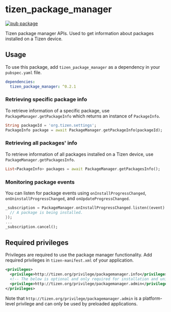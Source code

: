 # tizen_package_manager

 [![pub package](https://img.shields.io/pub/v/tizen_package_manager.svg)](https://pub.dev/packages/tizen_package_manager)

Tizen package manager APIs. Used to get information about packages installed on a Tizen device.

## Usage

To use this package, add `tizen_package_manager` as a dependency in your `pubspec.yaml` file.

```yaml
dependencies:
  tizen_package_manager: ^0.2.1
```

### Retrieving specific package info

To retrieve information of a specific package, use `PackageManager.getPackageInfo` which returns an instance of `PackageInfo`.

```dart
String packageId = 'org.tizen.settings';
PackageInfo package = await PackageManager.getPackageInfo(packageId);
```

### Retrieving all packages' info

To retrieve information of all packages installed on a Tizen device, use `PackageManager.getPackagesInfo`.

```dart
List<PackageInfo> packages = await PackageManager.getPackagesInfo();
```

### Monitoring package events

You can listen for package events using `onInstallProgressChanged`, `onUninstallProgressChanged`, and `onUpdateProgressChanged`.

```dart
_subscription = PackageManager.onInstallProgressChanged.listen((event) {
  // A package is being installed.
});
...
_subscription.cancel();
```

## Required privileges

Privileges are required to use the package manager functionality. Add required privileges in `tizen-manifest.xml` of your application.

```xml
<privileges>
  <privilege>http://tizen.org/privilege/packagemanager.info</privilege>
  <!-- The below is optional and only required for installation and uninstallation of packages. -->
  <privilege>http://tizen.org/privilege/packagemanager.admin</privilege>
</privileges>
```

Note that `http://tizen.org/privilege/packagemanager.admin` is a platform-level privilege and can only be used by preloaded applications.
